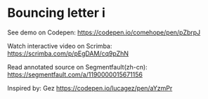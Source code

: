 # Bouncing letter i

See demo on Codepen: https://codepen.io/comehope/pen/pZbrpJ

Watch interactive video on Scrimba: https://scrimba.com/p/pEgDAM/cq9pZhN

Read annotated source on Segmentfault(zh-cn): https://segmentfault.com/a/1190000015671156

Inspired by: Gez https://codepen.io/lucagez/pen/aYzmPr
